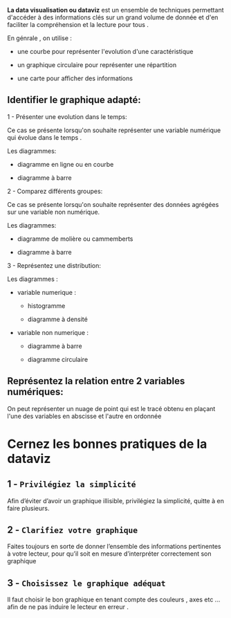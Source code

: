 **La data visualisation ou dataviz** est un ensemble de techniques permettant d'accéder à des informations clés sur un grand volume de donnée et d'en faciliter la compréhension et la lecture pour tous .

En génrale , on utilise :

- une courbe pour représenter l'evolution d'une caractéristique

- un graphique circulaire pour représenter une répartition

- une carte pour afficher des informations

## **Identifier le graphique adapté**:

1 - Présenter une evolution dans le temps:

Ce cas se présente lorsqu'on souhaite représenter une variable numérique qui évolue dans le temps .

Les diagrammes:

- diagramme en ligne ou en courbe

- diagramme à barre

2 - Comparez différents groupes:

Ce cas se présente lorsqu'on souhaite représenter des données agrégées sur une variable non numérique.

Les diagrammes:

- diagramme de molière ou cammemberts

- diagramme à barre

3 - Représentez une distribution:

Les diagrammes :

- variable numerique :

  - histogramme

  - diagramme à densité

- variable non numerique :

  - diagramme à barre

  - diagramme circulaire

## **Représentez la relation entre 2 variables numériques**:

On peut représenter un nuage de point qui est le tracé obtenu en plaçant l'une des variables en abscisse et l'autre en ordonnée

# **Cernez les bonnes pratiques de la dataviz**

## 1 - `Privilégiez la simplicité`

Afin d’éviter d’avoir un graphique illisible, privilégiez la simplicité, quitte à en faire plusieurs.

## 2 - `Clarifiez votre graphique`

Faites toujours en sorte de donner l’ensemble des informations pertinentes à votre lecteur, pour qu’il soit en mesure d’interpréter correctement son graphique

## 3 - `Choisissez le graphique adéquat`

Il faut choisir le bon graphique en tenant compte des couleurs , axes etc ... afin de ne pas induire le lecteur en erreur .
